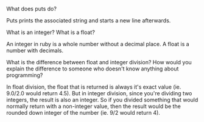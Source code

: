 What does puts do?

Puts prints the associated string and starts a new line afterwards.

What is an integer? What is a float?

An integer in ruby is a whole number without a decimal place. A float is a number with decimals. 

What is the difference between float and integer division? How would you explain the difference to someone who doesn't know anything about programming?

In float division, the float that is returned is always it's exact value (ie. 9.0/2.0 would return 4.5). But in integer division, since you're dividing two integers, the result is also an integer. So if you divided something that would normally return with a non-integer value, then the result would be the rounded down integer of the number (ie. 9/2 would return 4).